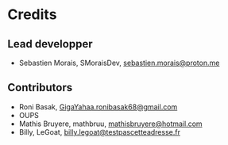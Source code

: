 # Credits

## Lead developper

- Sebastien Morais, SMoraisDev, sebastien.morais@proton.me

## Contributors


- Roni Basak, GigaYahaa.ronibasak68@gmail.com
- OUPS
- Mathis Bruyere, mathbruu, mathisbruyere@hotmail.com
- Billy, LeGoat, billy.legoat@testpascetteadresse.fr


